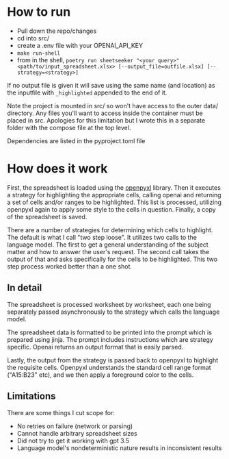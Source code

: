 # How to run
- Pull down the repo/changes
- cd into src/
- create a .env file with your OPENAI_API_KEY
- `make run-shell`
- from in the shell, `poetry run sheetseeker "<your query>" <path/to/input_spreadsheet.xlsx> [--output_file=outfile.xlsx] [--strategy=<strategy>]`

If no output file is given it will save using the same name (and location) as the inputfile with `_highlighted` appended to the end of it.

Note the project is mounted in src/ so won't have access to the outer data/ directory. Any files you'll want to access inside the container must be placed in src. Apologies for this limitation but I wrote this in a separate folder with the compose file at the top level.

Dependencies are listed in the pyproject.toml file

# How does it work

First, the spreadsheet is loaded using the [openpyxl](https://openpyxl.readthedocs.io/en/stable/index.html) library. Then it executes a strategy for highlighting the appropriate cells, calling openai and returning a set of cells and/or ranges to be highlighted. This list is processed, utilizing openpyxl again to apply some style to the cells in question. Finally, a copy of the spreadsheet is saved.

There are a number of strategies for determining which cells to highlight. The default is what I call "two step loose". It utilizes two calls to the language model. The first to get a general understanding of the subject matter and how to answer the user's request. The second call takes the output of that and asks specifically for the cells to be highlighted. This two step process worked better than a one shot.

## In detail

The spreadsheet is processed worksheet by worksheet, each one being separately passed asynchronously to the strategy which calls the language model.

The spreadsheet data is formatted to be printed into the prompt which is prepared using jinja. The prompt includes instructions which are strategy specific. Openai returns an output format that is easily parsed.

Lastly, the output from the strategy is passed back to openpyxl to highlight the requisite cells. Openpyxl understands the standard cell range format ("A15:B23" etc), and we then apply a foreground color to the cells.

## Limitations

There are some things I cut scope for:
- No retries on failure (network or parsing)
- Cannot handle arbitrary spreadsheet sizes
- Did not try to get it working with gpt 3.5
- Language model's nondeterministic nature results in inconsistent results

